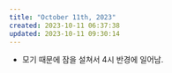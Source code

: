 ```yaml
---
title: "October 11th, 2023"
created: 2023-10-11 06:37:38
updated: 2023-10-11 09:30:14
---
```

  * 모기 때문에 잠을 설쳐서 4시 반경에 일어남.